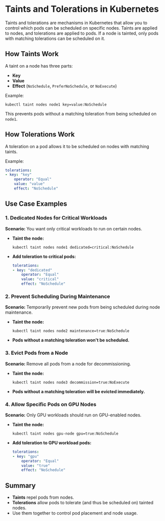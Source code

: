 # Taints and Tolerations in Kubernetes

Taints and tolerations are mechanisms in Kubernetes that allow you to control which pods can be scheduled on specific nodes. Taints are applied to nodes, and tolerations are applied to pods. If a node is tainted, only pods with matching tolerations can be scheduled on it.

## How Taints Work

A taint on a node has three parts:
- **Key**
- **Value**
- **Effect** (`NoSchedule`, `PreferNoSchedule`, or `NoExecute`)

Example:
```shell
kubectl taint nodes node1 key=value:NoSchedule
```
This prevents pods without a matching toleration from being scheduled on `node1`.

## How Tolerations Work

A toleration on a pod allows it to be scheduled on nodes with matching taints.

Example:
```yaml
tolerations:
- key: "key"
    operator: "Equal"
    value: "value"
    effect: "NoSchedule"
```

## Use Case Examples

### 1. Dedicated Nodes for Critical Workloads

**Scenario:** You want only critical workloads to run on certain nodes.

- **Taint the node:**
    ```shell
    kubectl taint nodes node1 dedicated=critical:NoSchedule
    ```
- **Add toleration to critical pods:**
    ```yaml
    tolerations:
    - key: "dedicated"
        operator: "Equal"
        value: "critical"
        effect: "NoSchedule"
    ```

### 2. Prevent Scheduling During Maintenance

**Scenario:** Temporarily prevent new pods from being scheduled during node maintenance.

- **Taint the node:**
    ```shell
    kubectl taint nodes node2 maintenance=true:NoSchedule
    ```
- **Pods without a matching toleration won't be scheduled.**

### 3. Evict Pods from a Node

**Scenario:** Remove all pods from a node for decommissioning.

- **Taint the node:**
    ```shell
    kubectl taint nodes node3 decommission=true:NoExecute
    ```
- **Pods without a matching toleration will be evicted immediately.**

### 4. Allow Specific Pods on GPU Nodes

**Scenario:** Only GPU workloads should run on GPU-enabled nodes.

- **Taint the node:**
    ```shell
    kubectl taint nodes gpu-node gpu=true:NoSchedule
    ```
- **Add toleration to GPU workload pods:**
    ```yaml
    tolerations:
    - key: "gpu"
        operator: "Equal"
        value: "true"
        effect: "NoSchedule"
    ```

## Summary

- **Taints** repel pods from nodes.
- **Tolerations** allow pods to tolerate (and thus be scheduled on) tainted nodes.
- Use them together to control pod placement and node usage.
